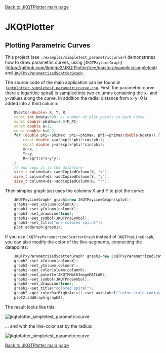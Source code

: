 [Back to JKQTPlotter main page](https://github.com/jkriege2/JKQtPlotter/)

# JKQtPlotter

## Plotting Parametric Curves
This project (see `./examples/simpletest_parametriccurve/`) demonstrates how to draw parametric curves, using [`JKQTPxyLineGraph`}(https://github.com/jkriege2/JKQtPlotter/tree/master/examples/simpletest) and [`JKQTPxyParametrizedScatterGraph`](https://github.com/jkriege2/JKQtPlotter/tree/master/examples/simpletest_paramscatterplot). 

The source code of the main application can be found in  [`jkqtplotter_simpletest_parametriccurve.cpp`](https://github.com/jkriege2/JKQtPlotter/blob/master/examples/simpletest_parametriccurve/jkqtplotter_simpletest_parametriccurve.cpp). First, the parametric curve (here a [logarithic spiral](https://en.wikipedia.org/wiki/Logarithmic_spiral)) is sampled into two columns containing the x- and y-values along the curve. In addition the radial distance from x=y=0 is added into a third column:
```c++
    QVector<double> X, Y, R;
    const int Ndata=500; // number of plot points in each curve
    const double phiMax=4.0*M_PI;
    const double a=1;
    const double k=0.2;
    for (double phi=-phiMax; phi<=phiMax; phi+=phiMax/double(Ndata)) {
        const double x=a*exp(k*phi)*cos(phi);
        const double y=a*exp(k*phi)*sin(phi);
        X<<x;
        Y<<y;
        R<<sqrt(x*x+y*y);
    }
    // and copy it to the datastore
    size_t columnX=ds->addCopiedColumn(X, "x");
    size_t columnY=ds->addCopiedColumn(Y, "y");
    size_t columnR=ds->addCopiedColumn(R, "r");
```


Then simples graph just uses the columns X and Y to plot the curve:
```c++
    JKQTPxyLineGraph* graph1=new JKQTPxyLineGraph(&plot);
    graph1->set_xColumn(columnX);
    graph1->set_yColumn(columnY);
    graph1->set_drawLine(true);
    graph1->set_symbol(JKQTPnoSymbol);
    graph1->set_title("one-colored spiral");
    plot.addGraph(graph1);
```
 
If you use `JKQTPxyParametrizedScatterGraph` instead of `JKQTPxyLineGraph`, you can also modify the color of the line-segments, connecting the datapoints:
```c++
    JKQTPxyParametrizedScatterGraph* graph2=new JKQTPxyParametrizedScatterGraph(&plot2);
    graph2->set_xColumn(columnX);
    graph2->set_yColumn(columnY);
    graph2->set_colorColumn(columnR);
    graph2->set_palette(JKQTPMathImageMATLAB);
    graph2->set_symbol(JKQTPnoSymbol);
    graph2->set_drawLine(true);
    graph2->set_title("colored spiral");
    graph2->get_colorBarRightAxis()->set_axisLabel("color scale radius $r(\\phi)$");
    plot2.addGraph(graph2);
```

The result looks like this:

![jkqtplotter_simpletest_parametriccurve](https://raw.githubusercontent.com/jkriege2/JKQtPlotter/master/screenshots/jkqtplotter_simpletest_parametriccurve1.png)

... and with the line-color set by the radius:

![jkqtplotter_simpletest_parametriccurve](https://raw.githubusercontent.com/jkriege2/JKQtPlotter/master/screenshots/jkqtplotter_simpletest_parametriccurve2.png)



[Back to JKQTPlotter main page](https://github.com/jkriege2/JKQtPlotter/)